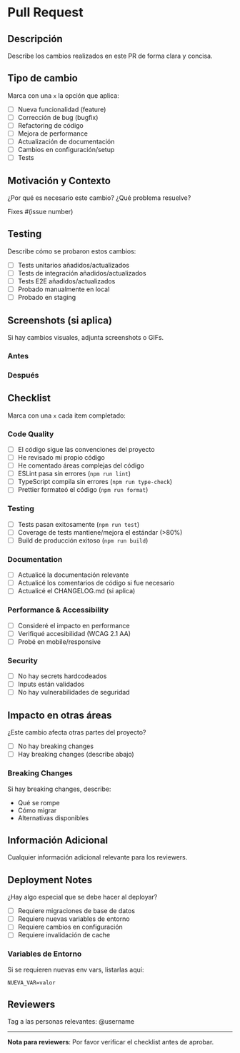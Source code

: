 # Pull Request

## Descripción

Describe los cambios realizados en este PR de forma clara y concisa.

## Tipo de cambio

Marca con una `x` la opción que aplica:

- [ ] Nueva funcionalidad (feature)
- [ ] Corrección de bug (bugfix)
- [ ] Refactoring de código
- [ ] Mejora de performance
- [ ] Actualización de documentación
- [ ] Cambios en configuración/setup
- [ ] Tests

## Motivación y Contexto

¿Por qué es necesario este cambio? ¿Qué problema resuelve?

Fixes #(issue number)

## Testing

Describe cómo se probaron estos cambios:

- [ ] Tests unitarios añadidos/actualizados
- [ ] Tests de integración añadidos/actualizados
- [ ] Tests E2E añadidos/actualizados
- [ ] Probado manualmente en local
- [ ] Probado en staging

## Screenshots (si aplica)

Si hay cambios visuales, adjunta screenshots o GIFs.

### Antes
<!-- Screenshot del estado anterior -->

### Después
<!-- Screenshot del nuevo estado -->

## Checklist

Marca con una `x` cada item completado:

### Code Quality
- [ ] El código sigue las convenciones del proyecto
- [ ] He revisado mi propio código
- [ ] He comentado áreas complejas del código
- [ ] ESLint pasa sin errores (`npm run lint`)
- [ ] TypeScript compila sin errores (`npm run type-check`)
- [ ] Prettier formateó el código (`npm run format`)

### Testing
- [ ] Tests pasan exitosamente (`npm run test`)
- [ ] Coverage de tests mantiene/mejora el estándar (>80%)
- [ ] Build de producción exitoso (`npm run build`)

### Documentation
- [ ] Actualicé la documentación relevante
- [ ] Actualicé los comentarios de código si fue necesario
- [ ] Actualicé el CHANGELOG.md (si aplica)

### Performance & Accessibility
- [ ] Consideré el impacto en performance
- [ ] Verifiqué accesibilidad (WCAG 2.1 AA)
- [ ] Probé en mobile/responsive

### Security
- [ ] No hay secrets hardcodeados
- [ ] Inputs están validados
- [ ] No hay vulnerabilidades de seguridad

## Impacto en otras áreas

¿Este cambio afecta otras partes del proyecto?

- [ ] No hay breaking changes
- [ ] Hay breaking changes (describe abajo)

### Breaking Changes

Si hay breaking changes, describe:
- Qué se rompe
- Cómo migrar
- Alternativas disponibles

## Información Adicional

Cualquier información adicional relevante para los reviewers.

## Deployment Notes

¿Hay algo especial que se debe hacer al deployar?

- [ ] Requiere migraciones de base de datos
- [ ] Requiere nuevas variables de entorno
- [ ] Requiere cambios en configuración
- [ ] Requiere invalidación de cache

### Variables de Entorno

Si se requieren nuevas env vars, listarlas aquí:

```
NUEVA_VAR=valor
```

## Reviewers

Tag a las personas relevantes: @username

---

**Nota para reviewers**: Por favor verificar el checklist antes de aprobar.
